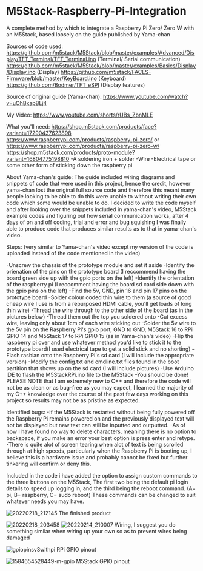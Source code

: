 # M5Stack-Raspberry-Pi-Integration
A complete method by which to integrate a Raspberry Pi Zero/ Zero W with an M5Stack, based loosely on the guide published by Yama-chan


Sources of code used:
https://github.com/m5stack/M5Stack/blob/master/examples/Advanced/Display/TFT_Terminal/TFT_Terminal.ino (Terminal/ Serial communication)
https://github.com/m5stack/M5Stack/blob/master/examples/Basics/Display/Display.ino (Display)
https://github.com/m5stack/FACES-Firmware/blob/master/KeyBoard.ino (Keyboard)
https://github.com/Bodmer/TFT_eSPI (Display features)

Source of original guide (Yama-chan):
https://www.youtube.com/watch?v=uOhBxapBLj4

My Video:
https://www.youtube.com/shorts/rUBs_ZbnMLE

What you'll need:
https://shop.m5stack.com/products/face?variant=17290437623898
https://www.raspberrypi.com/products/raspberry-pi-zero/ or https://www.raspberrypi.com/products/raspberry-pi-zero-w/
https://shop.m5stack.com/products/proto-module?variant=16804775198810
-A soldering iron + solder
-Wire
-Electrical tape or some other form of sticking down the raspberry pi

About Yama-chan's guide:
The guide included wiring diagrams and snippets of code that were used in this project, hence the credit, however yama-chan lost the
original full source code and therefore this meant many people looking to be able to do this were unable to without writing their own code
which some would be unable to do. 
I decided to write the code myself and after looking over the snippets included in yama-chan's video, M5Stack example codes and figuring out
how serial communication works, after 4 days of on and off coding, trial and error and bug squishing I was finally able to produce code that
produces similar results as to that in yama-chan's video.

Steps:
(very similar to Yama-chan's video except my version of the code is uploaded instead of the code mentioned in the video)

-Unscrew the chassis of the prototype module and set it aside
-Identify the orienation of the pins on the prototype board (I reccommend having the board green side up with the gpio ports on the left)
-Identify the orientation of the raspberry pi (I reccomment having the board sd card side down with the gpio pins on the left)
-Find the 5v, GND, pin 16 and pin 17 pins on the prototype board
-Solder colour coded thin wire to them (a source of good cheap wire I use is from a repurposed HDMI cable, you'll get loads of long thin wire)
-Thread the wire through to the other side of the board (as in the pictures below)
-Thread them out the top you soldered onto
-Cut excess wire, leaving only about 1cm of each wire sticking out
-Solder the 5v wire to the 5v pin on the Raspberry Pi's gpio port, GND to GND, M5Stack 16 to RPi GPIO 14 and M5Stack 17 to RPi GPIO 15 (as in Yama-chan's video)
-Flip the raspberry pi over and use whatever method you'd like to stick it to the prototype board(I used electrical tape to get a solid stick and no shorting)
-Flash rasbian onto the Raspberry Pi's sd card (I will include the appropriate version)
-Modify the config.txt and cmdline.txt files found in the boot partition that shows up on the sd card (I will include pictures)
-Use Arduino IDE to flash the M5StackRPi.ino file to the M5Stack
-You should be done!
PLEASE NOTE that I am extremely new to C++ and therefore the code will not be as clean or as bug-free as you may expect, I learned the majority
of my C++ knowledge over the course of the past few days working on this project so results may not be as pristine as expected.

Identified bugs:
-If the M5Stack is restarted without being fully powered off the Raspberry Pi remains powered on and the previously displayed text will not be
displayed but new text can still be inputted and outputted.
-As of now I have found no way to delete characters, meaning there is no option to backspace, if you make an error your best option is press enter
and retype.
-There is quite alot of screen tearing when alot of text is being scrolled through at high speeds, particularly when the Raspberry Pi is booting up,
I believe this is a hardware issue and probably cannot be fixed but further tinkering will confirm or deny this.

Included in the code i have added the option to assign custom commands to the three buttons on the M5Stack, The first two being the default pi login
details to speed up logging in, and the third being the reboot command. (A= pi, B= raspberry, C= sudo reboot) These commands can be changed to suit
whatever needs you may have.


![20220218_212145](https://user-images.githubusercontent.com/61987723/154763051-81be25ae-e026-4ffa-b7c3-b98ae51bdc33.jpg)
The finished product

![20220218_203458](https://user-images.githubusercontent.com/61987723/154763118-642bedb1-31cd-4c00-9ef9-e5ce7add5312.jpg)
![20220214_210007](https://user-images.githubusercontent.com/61987723/154763138-4bcacc8f-bcc6-4815-9fcd-f1aaed739dde.jpg)
Wiring, I suggest you do something similar when wiring up your own so as to prevent wires being damaged


![gpiopinsv3withpi](https://user-images.githubusercontent.com/61987723/154765700-0bad4017-3975-4694-b438-6a9d1a743d57.png)
RPi GPIO pinout

![1584654528449-m-gpio](https://user-images.githubusercontent.com/61987723/154765763-8d1b805f-4202-44ab-8c88-993ad93f13d2.png)
M5Stack GPIO pinout


